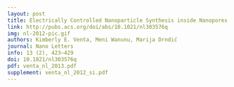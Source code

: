 ```yaml
---
layout: post
title: Electrically Controlled Nanoparticle Synthesis inside Nanopores
link: http://pubs.acs.org/doi/abs/10.1021/nl303576q
img: nl-2012-pic.gif
authors: Kimberly E. Venta, Meni Wanunu, Marija Drndić
journal: Nano Letters
info: 13 (2), 423–429
doi: 10.1021/nl303576q
pdf: venta_nl_2013.pdf
supplement: venta_nl_2012_si.pdf
---
```

